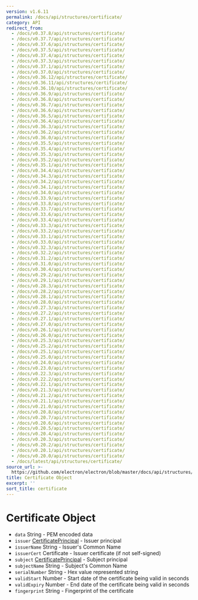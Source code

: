 ```yaml
---
version: v1.6.11
permalink: /docs/api/structures/certificate/
category: API
redirect_from:
  - /docs/v0.37.8/api/structures/certificate/
  - /docs/v0.37.7/api/structures/certificate/
  - /docs/v0.37.6/api/structures/certificate/
  - /docs/v0.37.5/api/structures/certificate/
  - /docs/v0.37.4/api/structures/certificate/
  - /docs/v0.37.3/api/structures/certificate/
  - /docs/v0.37.1/api/structures/certificate/
  - /docs/v0.37.0/api/structures/certificate/
  - /docs/v0.36.12/api/structures/certificate/
  - /docs/v0.36.11/api/structures/certificate/
  - /docs/v0.36.10/api/structures/certificate/
  - /docs/v0.36.9/api/structures/certificate/
  - /docs/v0.36.8/api/structures/certificate/
  - /docs/v0.36.7/api/structures/certificate/
  - /docs/v0.36.6/api/structures/certificate/
  - /docs/v0.36.5/api/structures/certificate/
  - /docs/v0.36.4/api/structures/certificate/
  - /docs/v0.36.3/api/structures/certificate/
  - /docs/v0.36.2/api/structures/certificate/
  - /docs/v0.36.0/api/structures/certificate/
  - /docs/v0.35.5/api/structures/certificate/
  - /docs/v0.35.4/api/structures/certificate/
  - /docs/v0.35.3/api/structures/certificate/
  - /docs/v0.35.2/api/structures/certificate/
  - /docs/v0.35.1/api/structures/certificate/
  - /docs/v0.34.4/api/structures/certificate/
  - /docs/v0.34.3/api/structures/certificate/
  - /docs/v0.34.2/api/structures/certificate/
  - /docs/v0.34.1/api/structures/certificate/
  - /docs/v0.34.0/api/structures/certificate/
  - /docs/v0.33.9/api/structures/certificate/
  - /docs/v0.33.8/api/structures/certificate/
  - /docs/v0.33.7/api/structures/certificate/
  - /docs/v0.33.6/api/structures/certificate/
  - /docs/v0.33.4/api/structures/certificate/
  - /docs/v0.33.3/api/structures/certificate/
  - /docs/v0.33.2/api/structures/certificate/
  - /docs/v0.33.1/api/structures/certificate/
  - /docs/v0.33.0/api/structures/certificate/
  - /docs/v0.32.3/api/structures/certificate/
  - /docs/v0.32.2/api/structures/certificate/
  - /docs/v0.31.2/api/structures/certificate/
  - /docs/v0.31.0/api/structures/certificate/
  - /docs/v0.30.4/api/structures/certificate/
  - /docs/v0.29.2/api/structures/certificate/
  - /docs/v0.29.1/api/structures/certificate/
  - /docs/v0.28.3/api/structures/certificate/
  - /docs/v0.28.2/api/structures/certificate/
  - /docs/v0.28.1/api/structures/certificate/
  - /docs/v0.28.0/api/structures/certificate/
  - /docs/v0.27.3/api/structures/certificate/
  - /docs/v0.27.2/api/structures/certificate/
  - /docs/v0.27.1/api/structures/certificate/
  - /docs/v0.27.0/api/structures/certificate/
  - /docs/v0.26.1/api/structures/certificate/
  - /docs/v0.26.0/api/structures/certificate/
  - /docs/v0.25.3/api/structures/certificate/
  - /docs/v0.25.2/api/structures/certificate/
  - /docs/v0.25.1/api/structures/certificate/
  - /docs/v0.25.0/api/structures/certificate/
  - /docs/v0.24.0/api/structures/certificate/
  - /docs/v0.23.0/api/structures/certificate/
  - /docs/v0.22.3/api/structures/certificate/
  - /docs/v0.22.2/api/structures/certificate/
  - /docs/v0.22.1/api/structures/certificate/
  - /docs/v0.21.3/api/structures/certificate/
  - /docs/v0.21.2/api/structures/certificate/
  - /docs/v0.21.1/api/structures/certificate/
  - /docs/v0.21.0/api/structures/certificate/
  - /docs/v0.20.8/api/structures/certificate/
  - /docs/v0.20.7/api/structures/certificate/
  - /docs/v0.20.6/api/structures/certificate/
  - /docs/v0.20.5/api/structures/certificate/
  - /docs/v0.20.4/api/structures/certificate/
  - /docs/v0.20.3/api/structures/certificate/
  - /docs/v0.20.2/api/structures/certificate/
  - /docs/v0.20.1/api/structures/certificate/
  - /docs/v0.20.0/api/structures/certificate/
  - /docs/latest/api/structures/certificate/
source_url: >-
  https://github.com/electron/electron/blob/master/docs/api/structures/certificate.md
title: Certificate Object
excerpt: ''
sort_title: certificate
---
```




<!--


                                      ::::
                                    :o+//+o:
                                    +o    oo-
                                    :o+//oo/+o/
                                      -::-   -oo:
                                               /s/
                      -::::::::-                :s/  :::--
                  :+oo+////////+:        -:/+oo/ :s:-///++oo+:
                /o+:                -/+oo+/:-     +o-      -:+o:
               /s:              -:+o+/:           -o+         :s/
              -s/            -/oo/:                /s-         +s-
              -s/         -/oo/-                   -s/         /s-
               oo       :+o/-                       oo         oo
               -s/    :oo/                          /s-       /s-
                :s/ :oo:              -::-          /s-      /s:
                  -+o/               /ssss/         :s:    -+o-
                 :o+--               /ssss/         :s:   :o+-
                :s/  +o:              -::-          /s-   --
               -s/    :+o/-                         /s-
               oo       -+o+-                       oo
              -s/         -/oo/-                   -s/
             -+soo+:         -/oo/:                /s-      /oooo+-
             o+   :s:           -:+o+/:-          -o+      /s:  -oo
             oo:--/s:       ::      -:+oo+/:-     -/-      /s/--:o+
              :+++/-        :s:          -:/+ooo++//////++oo//+o+:
                             /s:                --::::::--
                              /s/              /s-
                               :oo:          :oo:
                                 /oo/-    -/oo/
                                   -/+oooo+/-





                   _______  _______  _______  _______  __
                  |       ||       ||       ||       ||  |
                  |  _____||_     _||   _   ||    _  ||  |
                  | |_____   |   |  |  | |  ||   |_| ||  |
                  |_____  |  |   |  |  |_|  ||    ___||__|
                   _____| |  |   |  |       ||   |     __
                  |_______|  |___|  |_______||___|    |__|


    This file is generated automatically, so it should not be edited.

    To make changes, head over to the electron/electron repository:

    https://github.com/electron/electron/blob/master/docs/api/structures/certificate.md

    Thanks!

-->
# Certificate Object

*   `data` String - PEM encoded data
*   `issuer` [CertificatePrincipal]({{site.baseurl}}/docs/api/structures/certificate-principal) - Issuer principal
*   `issuerName` String - Issuer's Common Name
*   `issuerCert` Certificate - Issuer certificate (if not self-signed)
*   `subject` [CertificatePrincipal]({{site.baseurl}}/docs/api/structures/certificate-principal) - Subject principal
*   `subjectName` String - Subject's Common Name
*   `serialNumber` String - Hex value represented string
*   `validStart` Number - Start date of the certificate being valid in seconds
*   `validExpiry` Number - End date of the certificate being valid in seconds
*   `fingerprint` String - Fingerprint of the certificate
